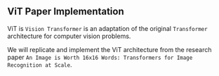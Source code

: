 ## ViT Paper Implementation
ViT is `Vision Transformer` is an adaptation of the original `Transformer` architecture for computer vision problems. 

We will replicate and implement the ViT architecture from the research paper `An Image is Worth 16x16 Words: Transformers for Image Recognition at Scale`. 